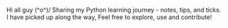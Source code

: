 Hi all guy \(^o^)/   Sharing my Python learning journey - notes, tips, and ticks.  I have picked up along the way,  Feel free to explore, use and contribute!
